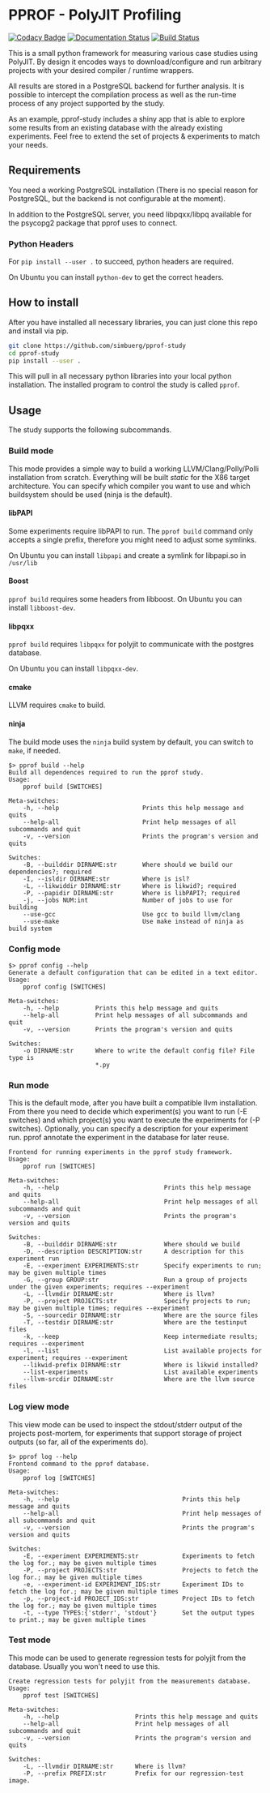 # PPROF - PolyJIT Profiling #

[![Codacy Badge](https://api.codacy.com/project/badge/grade/0220d2cf77f543e182d93eb55edf4199)](https://www.codacy.com/app/simbuerg/pprof-study)
[![Documentation Status](https://readthedocs.org/projects/pprof-study/badge/?version=develop)](http://pprof-study.readthedocs.org/en/latest/?badge=develop)
[![Build Status](https://travis-ci.org/simbuerg/pprof-study.svg?branch=develop)](https://travis-ci.org/simbuerg/pprof-study)

This is a small python framework for measuring various case studies using
PolyJIT. By design it encodes ways to download/configure and run arbitrary
projects with your desired compiler / runtime wrappers.

All results are stored in a PostgreSQL backend for further analysis. It is
possible to intercept the compilation process as well as the run-time
process of any project supported by the study.

As an example, pprof-study includes a shiny app that is able to explore
some results from an existing database with the already existing experiments.
Feel free to extend the set of projects & experiments to match your needs.

## Requirements ##

You need a working PostgreSQL installation (There is no special reason for
PostgreSQL, but the backend is not configurable at the moment).

In addition to the PostgreSQL server, you need libpqxx/libpq available for
the psycopg2 package that pprof uses to connect.

### Python Headers ###

For `pip install --user .` to succeed, python headers are required.

On Ubuntu you can install `python-dev` to get the correct headers.

## How to install ##

After you have installed all necessary libraries, you can just clone this
repo and install via pip.

```bash
git clone https://github.com/simbuerg/pprof-study
cd pprof-study
pip install --user .
```

This will pull in all necessary python libraries into your local python
installation.
The installed program to control the study is called ``pprof``.

##  Usage ##

The study supports the following subcommands.

### Build mode ###

This mode provides a simple way to build a working LLVM/Clang/Polly/Polli
installation from scratch. Everything will be built _static_ for the X86
target architecture. You can specify which compiler you want to use and which
buildsystem should be used (ninja is the default).

#### libPAPI ####

Some experiments require libPAPI to run. The `pprof build` command only
accepts a single prefix, therefore you might need to adjust some symlinks.

On Ubuntu you can install `libpapi` and create a symlink for libpapi.so
in `/usr/lib`

#### Boost ####

`pprof build` requires some headers from libboost. On Ubuntu you can
install `libboost-dev`.

#### libpqxx ####

`pprof build` requires `libpqxx` for polyjit to communicate with the
postgres database.

On Ubuntu you can install `libpqxx-dev`.

#### cmake ####

LLVM requires `cmake` to build.

#### ninja ####

The build mode uses the `ninja` build system by default, you can switch
to `make`, if needed.

```
$> pprof build --help
Build all dependences required to run the pprof study.
Usage:
    pprof build [SWITCHES]

Meta-switches:
    -h, --help                       Prints this help message and quits
    --help-all                       Print help messages of all subcommands and quit
    -v, --version                    Prints the program's version and quits

Switches:
    -B, --builddir DIRNAME:str       Where should we build our dependencies?; required
    -I, --isldir DIRNAME:str         Where is isl?
    -L, --likwiddir DIRNAME:str      Where is likwid?; required
    -P, --papidir DIRNAME:str        Where is libPAPI?; required
    -j, --jobs NUM:int               Number of jobs to use for building
    --use-gcc                        Use gcc to build llvm/clang
    --use-make                       Use make instead of ninja as build system
```

### Config mode ###

```
$> pprof config --help
Generate a default configuration that can be edited in a text editor.
Usage:
    pprof config [SWITCHES]

Meta-switches:
    -h, --help          Prints this help message and quits
    --help-all          Print help messages of all subcommands and quit
    -v, --version       Prints the program's version and quits

Switches:
    -o DIRNAME:str      Where to write the default config file? File type is
                        *.py

```

### Run mode ###

This is the default mode, after you have built a compatible llvm installation.
From there you need to decide which experiment(s) you want to run (-E switches)
and which project(s) you want to execute the experiments for (-P switches).
Optionally, you can specify a description for your experiment run. pprof annotate
the experiment in the database for later reuse.

```
Frontend for running experiments in the pprof study framework.
Usage:
    pprof run [SWITCHES]

Meta-switches:
    -h, --help                             Prints this help message and quits
    --help-all                             Print help messages of all subcommands and quit
    -v, --version                          Prints the program's version and quits

Switches:
    -B, --builddir DIRNAME:str             Where should we build
    -D, --description DESCRIPTION:str      A description for this experiment run
    -E, --experiment EXPERIMENTS:str       Specify experiments to run; may be given multiple times
    -G, --group GROUP:str                  Run a group of projects under the given experiments; requires --experiment
    -L, --llvmdir DIRNAME:str              Where is llvm?
    -P, --project PROJECTS:str             Specify projects to run; may be given multiple times; requires --experiment
    -S, --sourcedir DIRNAME:str            Where are the source files
    -T, --testdir DIRNAME:str              Where are the testinput files
    -k, --keep                             Keep intermediate results; requires --experiment
    -l, --list                             List available projects for experiment; requires --experiment
    --likwid-prefix DIRNAME:str            Where is likwid installed?
    --list-experiments                     List available experiments
    --llvm-srcdir DIRNAME:str              Where are the llvm source files
```

### Log view mode ###

This view mode can be used to inspect the stdout/stderr output of the projects
post-mortem, for experiments that support storage of project outputs (so far,
all of the experiments do).

```
$> pprof log --help
Frontend command to the pprof database.
Usage:
    pprof log [SWITCHES]

Meta-switches:
    -h, --help                                  Prints this help message and quits
    --help-all                                  Print help messages of all subcommands and quit
    -v, --version                               Prints the program's version and quits

Switches:
    -E, --experiment EXPERIMENTS:str            Experiments to fetch the log for.; may be given multiple times
    -P, --project PROJECTS:str                  Projects to fetch the log for.; may be given multiple times
    -e, --experiment-id EXPERIMENT_IDS:str      Experiment IDs to fetch the log for.; may be given multiple times
    -p, --project-id PROJECT_IDS:str            Project IDs to fetch the log for.; may be given multiple times
    -t, --type TYPES:{'stderr', 'stdout'}       Set the output types to print.; may be given multiple times
```

### Test mode ###

This mode can be used to generate regression tests for polyjit from the
database. Usually you won't need to use this.

```
Create regression tests for polyjit from the measurements database.
Usage:
    pprof test [SWITCHES]

Meta-switches:
    -h, --help                     Prints this help message and quits
    --help-all                     Print help messages of all subcommands and quit
    -v, --version                  Prints the program's version and quits

Switches:
    -L, --llvmdir DIRNAME:str      Where is llvm?
    -P, --prefix PREFIX:str        Prefix for our regression-test image.
```
